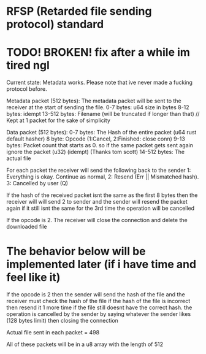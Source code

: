 # RFSP (Retarded file sending protocol) standard

# TODO! BROKEN! fix after a while im tired ngl
Current state: Metadata works.
Please note that ive never made a fucking protocol before.


Metadata packet (512 bytes):
The metadata packet will be sent to the receiver at the start of sending the file.
0-7 bytes: u64 size in bytes
8-12 bytes: idempt
13-512 bytes: Filename (will be truncated if longer than that) // Kept at 1 packet for the sake of simplicity


Data packet (512 bytes):
0-7 bytes: The Hash of the entire packet (u64 rust default hasher) 
8 byte: Opcode (1:Cancel, 2:Finished: close conn)
9-13 bytes: Packet count that starts as 0. so if the same packet gets sent again ignore the packet (u32) (idempt) (Thanks tom scott)
14-512 bytes: The actual file

For each packet the receiver will send the following back to the sender
1: Everything is okay. Continue as normal, 2: Resend (Err || Mismatched hash). 3: Cancelled by user (Q)

If the hash of the received packet isnt the same as the first 8 bytes then the receiver will will send 2 to sender and the sender will resend the packet again if it still isnt the same for the 3rd time the operation will be cancelled

If the opcode is 2. The receiver will close the connection and delete the downloaded file

# The behavior below will be implemented later (if i have time and feel like it)
If the opcode is 2 then
the sender will send the hash of the file and the receiver must check the hash of the file if the hash of the file is incorrect then resend it 1 more time 
if the file still doesnt have the correct hash. the operation is cancelled by the sender by saying whatever the sender likes (128 bytes limit) then closing the connection

Actual file sent in each packet = 498

All of these packets will be in a u8 array with the length of 512
